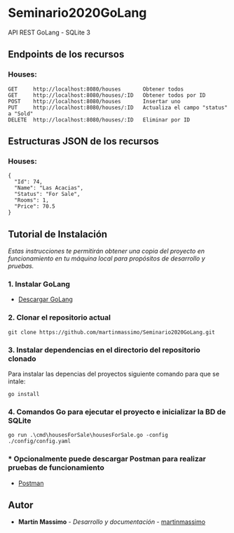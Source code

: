 # Seminario2020GoLang
API REST GoLang - SQLite 3
## Endpoints de los recursos
### Houses:
```
GET     http://localhost:8080/houses       Obtener todos
GET     http://localhost:8080/houses/:ID   Obtener todos por ID
POST    http://localhost:8080/houses       Insertar uno
PUT     http://localhost:8080/houses/:ID   Actualiza el campo "status" a "Sold"
DELETE  http://localhost:8080/houses/:ID   Eliminar por ID
```

## Estructuras JSON de los recursos
### Houses:
``` 
{
  "Id": 74,
  "Name": "Las Acacias",
  "Status": "For Sale",
  "Rooms": 1,
  "Price": 70.5
}
```

## Tutorial de Instalación
_Estas instrucciones te permitirán obtener una copia del proyecto en funcionamiento en tu máquina local para propósitos de desarrollo y pruebas._

### 1. Instalar GoLang
* [Descargar GoLang](https://golang.org/dl)

### 2. Clonar el repositorio actual
```
git clone https://github.com/martinmassimo/Seminario2020GoLang.git
```

### 3. Instalar dependencias en el directorio del repositorio clonado

Para instalar las depencias del proyectos siguiente comando para que se intale:
```
go install
```

### 4. Comandos Go para ejecutar el proyecto e inicializar la BD de SQLite
```
go run .\cmd\housesForSale\housesForSale.go -config ./config/config.yaml
```

### * Opcionalmente puede descargar Postman para realizar pruebas de funcionamiento

* [Postman](https://www.postman.com/downloads/)

## Autor

* **Martín Massimo** - *Desarrollo y documentación* - [martinmassimo](https://github.com/martinmassimo)
